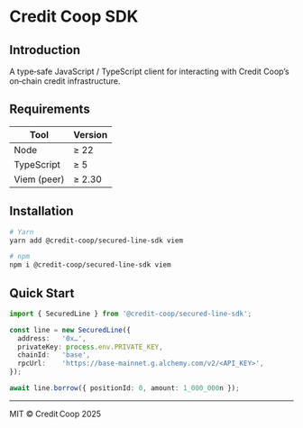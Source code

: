 # Credit Coop SDK

## Introduction

A type‑safe JavaScript / TypeScript client for interacting with Credit Coop’s on‑chain credit infrastructure.

## Requirements

| Tool        | Version |
| ----------- | ------- |
| Node        | ≥ 22    |
| TypeScript  | ≥ 5     |
| Viem (peer) | ≥ 2.30  |

## Installation

```bash
# Yarn
yarn add @credit-coop/secured-line-sdk viem

# npm
npm i @credit-coop/secured-line-sdk viem
```

## Quick Start

```ts
import { SecuredLine } from '@credit-coop/secured-line-sdk';

const line = new SecuredLine({
  address:   '0x…',
  privateKey: process.env.PRIVATE_KEY,
  chainId:   'base',
  rpcUrl:    'https://base-mainnet.g.alchemy.com/v2/<API_KEY>',
});

await line.borrow({ positionId: 0, amount: 1_000_000n });
```

---

MIT © Credit Coop 2025
